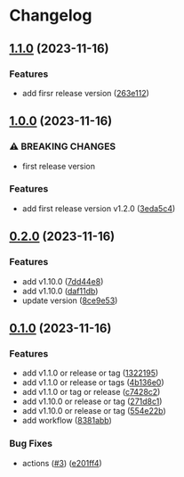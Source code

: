 # Changelog

## [1.1.0](https://github.com/easy-form/react-form-simple/compare/v1.0.0...v1.1.0) (2023-11-16)


### Features

* add firsr release version ([263e112](https://github.com/easy-form/react-form-simple/commit/263e112a2ac45b5e6948e0cc284a1c781042826a))

## [1.0.0](https://github.com/easy-form/react-form-simple/compare/v0.2.0...v1.0.0) (2023-11-16)


### ⚠ BREAKING CHANGES

* first release version

### Features

* add first release version v1.2.0 ([3eda5c4](https://github.com/easy-form/react-form-simple/commit/3eda5c49ab1b1bb0b98b5db2b95a1daa919ce3a0))

## [0.2.0](https://github.com/easy-form/react-form-simple/compare/v0.1.0...v0.2.0) (2023-11-16)


### Features

* add v1.10.0 ([7dd44e8](https://github.com/easy-form/react-form-simple/commit/7dd44e8b9faecf6c8d0953787ec3e8e2b1ef0646))
* add v1.10.0 ([daf11db](https://github.com/easy-form/react-form-simple/commit/daf11dbe927f429cd73603025b76d8c0c8b8c455))
* update version ([8ce9e53](https://github.com/easy-form/react-form-simple/commit/8ce9e53d96cf8f17bac1caeb4e7a89e0d0443965))

## [0.1.0](https://github.com/easy-form/react-form-simple/compare/v0.0.1...v0.1.0) (2023-11-16)


### Features

* add v1.1.0 or release or tag ([1322195](https://github.com/easy-form/react-form-simple/commit/1322195bdb6ae6a93f47a8232c6619b7124c96ad))
* add v1.1.0 or release or tags ([4b136e0](https://github.com/easy-form/react-form-simple/commit/4b136e0cae79d3efb706504831977a2c7484de80))
* add v1.1.0 or tag or release ([c7428c2](https://github.com/easy-form/react-form-simple/commit/c7428c2b6e3bdf8c6dc5ca1b1671e98e8c07c304))
* add v1.10.0 or release or tag ([271d8c1](https://github.com/easy-form/react-form-simple/commit/271d8c15dd254178217b95b49c1ee9bd77bd1cd7))
* add v1.10.0 or release or tag ([554e22b](https://github.com/easy-form/react-form-simple/commit/554e22b0733244dbe4be09afbceebc8e38ada434))
* add workflow ([8381abb](https://github.com/easy-form/react-form-simple/commit/8381abb070abe5e0b81738e9eb7556a181c0441e))


### Bug Fixes

* actions ([#3](https://github.com/easy-form/react-form-simple/issues/3)) ([e201ff4](https://github.com/easy-form/react-form-simple/commit/e201ff49b5a5763591a266785f5278530a9ed6d3))